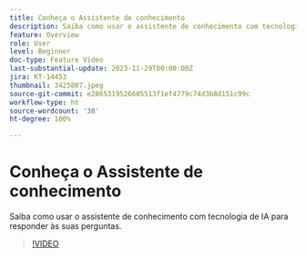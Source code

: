 ```yaml
---
title: Conheça o Assistente de conhecimento
description: Saiba como usar o assistente de conhecimento com tecnologia de IA para responder às suas perguntas.
feature: Overview
role: User
level: Beginner
doc-type: Feature Video
last-substantial-update: 2023-11-29T00:00:00Z
jira: KT-14453
thumbnail: 3425807.jpeg
source-git-commit: e2865319526605513f1ef4779c74d3b8d151c99c
workflow-type: ht
source-wordcount: '38'
ht-degree: 100%

---
```



# Conheça o Assistente de conhecimento

Saiba como usar o assistente de conhecimento com tecnologia de IA para responder às suas perguntas.

>[!VIDEO](https://video.tv.adobe.com/v/3425807/?learn=on)

